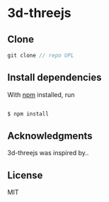# 3d-threejs

## Clone

```js
git clone // repo UPL

```

## Install dependencies

With [npm](https://npmjs.org/) installed, run

```js

$ npm install

```

## Acknowledgments

3d-threejs was inspired by..

## License

MIT
